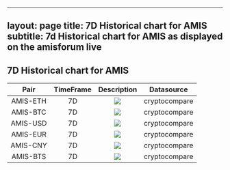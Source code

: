 
---
layout: page
title: 7D Historical chart for AMIS 
subtitle: 7d Historical chart for AMIS as displayed on the amisforum live
---

## 7D Historical chart for AMIS


| Pair | TimeFrame | Description | Datasource |
|:-------------:|:-------------:|:-------------:|:-------------:|   
| AMIS-ETH | 7D | <img src="https://cryptohistory.org/charts/candlestick/amis-eth/7d/svg?risingColor=FE8534&fallingColor=00BAE9"> | cryptocompare |
| AMIS-BTC | 7D | <img src="https://cryptohistory.org/charts/candlestick/amis-btc/7d/svg?risingColor=FE8534&fallingColor=00BAE9"> | cryptocompare |
| AMIS-USD | 7D |<img src="https://cryptohistory.org/charts/candlestick/amis-usd/7d/svg?risingColor=FE8534&fallingColor=00BAE9"> | cryptocompare |
| AMIS-EUR | 7D |<img src="https://cryptohistory.org/charts/candlestick/amis-eur/7d/svg?risingColor=FE8534&fallingColor=00BAE9"> | cryptocompare |
| AMIS-CNY | 7D | <img src="https://cryptohistory.org/charts/candlestick/amis-cny/7d/svg?risingColor=FE8534&fallingColor=00BAE9"> | cryptocompare |
| AMIS-BTS | 7D | <img src="https://cryptohistory.org/charts/candlestick/amis-bts/7d/svg?risingColor=FE8534&fallingColor=00BAE9"> | cryptocompare |
